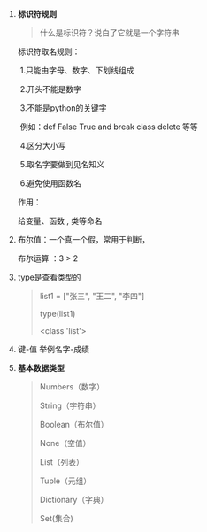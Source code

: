 1. **标识符规则**

   > 什么是标识符？说白了它就是一个字符串

   标识符取名规则：

   ​	1.只能由字母、数字、下划线组成

   ​	2.开头不能是数字

   ​	3.不能是python的关键字

   ​	例如：def  False True and break class delete 等等

   ​	4.区分大小写

   ​	5.取名字要做到见名知义

   ​        6.避免使用函数名

   作用：

   给变量、函数 , 类等命名

2. 布尔值：一个真一个假，常用于判断，

   布尔运算 ：3  > 2

3. type是查看类型的

   >  list1 = ["张三", "王二", "李四"]
   >
   > type(list1)
   >
   > <class 'list'>             

4. 键-值 举例名字-成绩

5. **基本数据类型**

   > Numbers（数字）
   >
   > String（字符串）
   >
   > Boolean（布尔值）
   >
   > None（空值）
   >
   > List（列表）
   >
   > Tuple（元组）
   >
   > Dictionary（字典）
   >
   > Set(集合)


